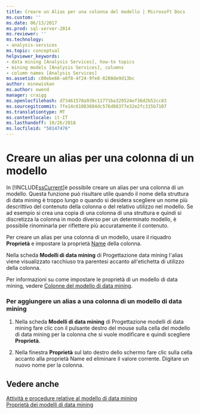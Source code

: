 ```yaml
---
title: Creare un Alias per una colonna del modello | Microsoft Docs
ms.custom: ''
ms.date: 06/13/2017
ms.prod: sql-server-2014
ms.reviewer: ''
ms.technology:
- analysis-services
ms.topic: conceptual
helpviewer_keywords:
- data mining [Analysis Services], how-to topics
- mining models [Analysis Services], columns
- column names [Analysis Services]
ms.assetid: c80ebe66-a8f8-4f24-9fe8-8288de9d13bc
author: minewiskan
ms.author: owend
manager: craigg
ms.openlocfilehash: d73461578a939c11771ba329524ef36d2b52cc83
ms.sourcegitcommit: 7fe14c61083684dc576d88377e32e2fc315b7107
ms.translationtype: MT
ms.contentlocale: it-IT
ms.lasthandoff: 10/26/2018
ms.locfileid: "50147476"
---
```

# <a name="create-an-alias-for-a-model-column"></a>Creare un alias per una colonna di un modello
  In [!INCLUDE[ssCurrent](../../includes/sscurrent-md.md)]è possibile creare un alias per una colonna di un modello. Questa funzione può risultare utile quando il nome della struttura di data mining è troppo lungo o quando si desidera scegliere un nome più descrittivo del contenuto della colonna o del relativo utilizzo nel modello. Se ad esempio si crea una copia di una colonna di una struttura e quindi si discretizza la colonna in modo diverso per un determinato modello, è possibile rinominarla per riflettere più accuratamente il contenuto.  
  
 Per creare un alias per una colonna di un modello, usare il riquadro **Proprietà** e impostare la proprietà [Name](https://docs.microsoft.com/bi-reference/assl/properties/name-element-assl) della colonna.  
  
 Nella scheda **Modelli di data mining** di Progettazione data mining l'alias viene visualizzato racchiuso tra parentesi accanto all'etichetta di utilizzo della colonna.  
  
 Per informazioni su come impostare le proprietà di un modello di data mining, vedere [Colonne del modello di data mining](mining-model-columns.md).  
  
### <a name="to-add-an-alias-to-a-mining-model-column"></a>Per aggiungere un alias a una colonna di un modello di data mining  
  
1.  Nella scheda **Modelli di data mining** di Progettazione modelli di data mining fare clic con il pulsante destro del mouse sulla cella del modello di data mining per la colonna che si vuole modificare e quindi scegliere **Proprietà**.  
  
2.  Nella finestra **Proprietà** sul lato destro dello schermo fare clic sulla cella accanto alla proprietà Name ed eliminare il valore corrente. Digitare un nuovo nome per la colonna.  
  
## <a name="see-also"></a>Vedere anche  
 [Attività e procedure relative al modello di data mining](mining-model-tasks-and-how-tos.md)   
 [Proprietà dei modelli di data mining](mining-model-properties.md)  
  
  

